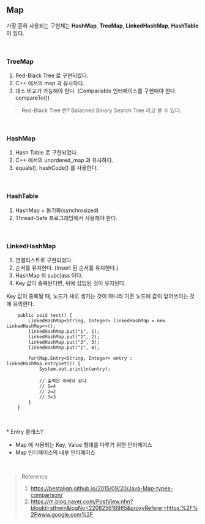 ## Map

가장 흔히 사용되는 구현체는 **HashMap**, **TreeMap**, **LinkedHashMap**, **HashTable** 이 있다.

<br>

###  TreeMap
1. Red-Black Tree 로 구현되었다.
2. C++ 에서의 map 과 유사하다.
3. 대소 비교가 가능해야 한다. (Compariable 인터페이스를 구현해야 한다. compareTo())

> Red-Black Tree 란? Balacned Binary Search Tree 라고 볼 수 있다.

<br>

### HashMap

1. Hash Table 로 구현되었다.
2. C++ 에서의 unordered_map 과 유사하다.
3. equals(), hashCode() 를 사용한다.

<br>

### HashTable

1. HashMap + 동기화(synchrosized)
2. Thread-Safe 프로그래밍에서 사용해야 한다.

<br>

### LinkedHashMap

1. 연결리스트로 구현되었다.
2. 순서를 유지한다. (Insert 된 순서를 유지한다.)
3. HashMap 의 subclass 이다.
4. Key 값이 중복된다면, 뒤에 삽입된 것이 유지된다.

Key 값이 중복될 때, 노드가 새로 생기는 것이 아니라 기존 노드에 값이 덮어쓰이는 것에 유의한다.

```
    public void test() {
        LinkedHashMap<String, Integer> linkedHashMap = new LinkedHashMap<>();
        linkedHashMap.put("1", 1);
        linkedHashMap.put("2", 2);
        linkedHashMap.put("3", 3);
        linkedHashMap.put("1", 4);

        for(Map.Entry<String, Integer> entry : linkedHashMap.entrySet()) {
            System.out.println(entry);
            
            // 출력은 아래와 같다.
            // 1=4
            // 2=2
            // 3=3
        }
    }
```

<br>

\* Entry 클래스?
- Map 에 사용되는 Key, Value 형태를 다루기 위한 인터페이스
- Map 인터페이스의 내부 인터페이스

<br>

> Reference
> 1. https://bestalign.github.io/2015/09/20/Java-Map-types-comparison/
> 2. https://m.blog.naver.com/PostView.nhn?blogId=sthwin&logNo=220825616965&proxyReferer=https:%2F%2Fwww.google.com%2F
